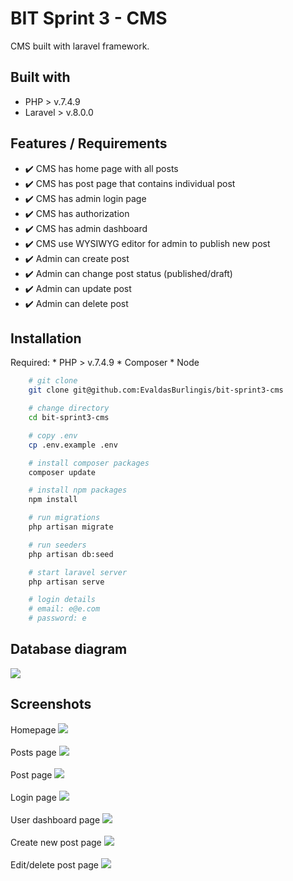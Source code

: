 # BIT Sprint 3 - CMS

CMS built with laravel framework.

## Built with

* PHP > v.7.4.9
* Laravel > v.8.0.0

## Features / Requirements

* :heavy_check_mark: CMS has home page with all posts
* :heavy_check_mark: CMS has post page that contains individual post
* :heavy_check_mark: CMS has admin login page
* :heavy_check_mark: CMS has authorization
* :heavy_check_mark:  CMS has admin dashboard
* :heavy_check_mark:  CMS use  WYSIWYG editor for admin to publish new post
* :heavy_check_mark:  Admin can create post
* :heavy_check_mark:  Admin can change post status (published/draft)
* :heavy_check_mark:  Admin can update post
* :heavy_check_mark:  Admin can delete post

## Installation

Required:
    * PHP > v.7.4.9
    * Composer
    * Node

```bash
    # git clone 
    git clone git@github.com:EvaldasBurlingis/bit-sprint3-cms

    # change directory
    cd bit-sprint3-cms

    # copy .env
    cp .env.example .env

    # install composer packages
    composer update

    # install npm packages
    npm install

    # run migrations
    php artisan migrate

    # run seeders
    php artisan db:seed

    # start laravel server
    php artisan serve

    # login details
    # email: e@e.com
    # password: e

```

## Database diagram

<div>
    <img src="assets/dbdiagram.png" />
</div>

## Screenshots

<div>
    <span>Homepage</span>
    <img src="assets/homepage.png">
    </br>
    </br>
    <span>Posts page</span>
    <img src="assets/posts.png">
    </br>
    </br>
    <span>Post page</span>
    <img src="assets/post.png">
    </br>
    </br>
    <span>Login page</span>
    <img src="assets/login.png">
    </br>
    </br>
    <span>User dashboard page</span>
    <img src="assets/dashboard.png">
    </br>
    </br>
    <span>Create new post page</span>
    <img src="assets/new-post.png">
    </br>
    </br>
    <span>Edit/delete post page</span>
    <img src="assets/edit-post.png">
</div>
